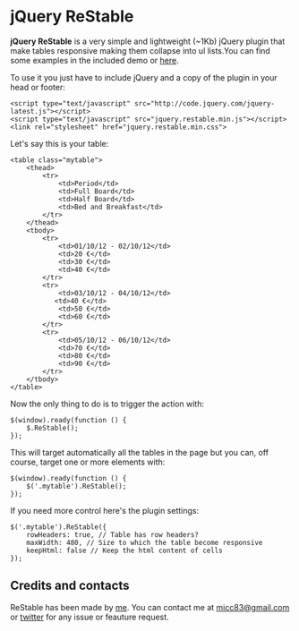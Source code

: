 jQuery ReStable
========

**jQuery ReStable** is a very simple and lightweight (~1Kb) jQuery plugin that make tables responsive making them collapse into ul lists.You can find some examples in the included demo or [here](http://codeb.it/restable/).

To use it you just have to include jQuery and a copy of the plugin in your head or footer:

    <script type="text/javascript" src="http://code.jquery.com/jquery-latest.js"></script>
    <script type="text/javascript" src="jquery.restable.min.js"></script>
    <link rel="stylesheet" href="jquery.restable.min.css">

Let's say this is your table:

    <table class="mytable">
        <thead>
            <tr>
                <td>Period</td>
                <td>Full Board</td>
                <td>Half Board</td>
                <td>Bed and Breakfast</td>
            </tr>
        </thead>
        <tbody>
            <tr>
                <td>01/10/12 - 02/10/12</td>
                <td>20 €</td>
                <td>30 €</td>
                <td>40 €</td>
            </tr>
            <tr>
                <td>03/10/12 - 04/10/12</td>
               <td>40 €</td>
                <td>50 €</td>
                <td>60 €</td>
            </tr>
            <tr>
                <td>05/10/12 - 06/10/12</td>
                <td>70 €</td>
                <td>80 €</td>
                <td>90 €</td>
            </tr>
        </tbody>
    </table>
    
Now the only thing to do is to trigger the action with:

    $(window).ready(function () {
        $.ReStable();
    });

This will target automatically all the tables in the page but you can, off course, target one or more elements with:

    $(window).ready(function () {
        $('.mytable').ReStable();
    });

If you need more control here's the plugin settings:

    $('.mytable').ReStable({
        rowHeaders: true, // Table has row headers?
        maxWidth: 480, // Size to which the table become responsive
        keepHtml: false // Keep the html content of cells
    });
    
## Credits and contacts

ReStable has been made by [me](http://codeb.it). You can contact me at micc83@gmail.com or [twitter](https://twitter.com/Micc1983) for any issue or feauture request.
